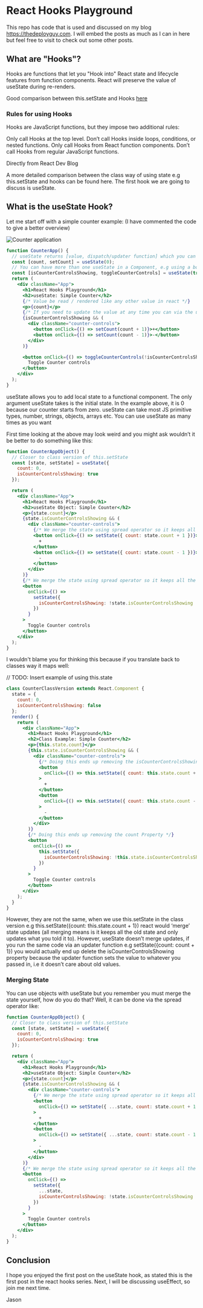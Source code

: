 # React Hooks Playground

This repo has code that is used and discussed on my blog https://thedeployguy.com. I will embed the posts as much as I can in here but feel free to visit to check out some other posts.

## What are "Hooks"?

Hooks are functions that let you "Hook into" React state and lifecycle features from function components. React will preserve the value of useState during re-renders.

Good comparison between this.setState and Hooks [here](https://reactjs.org/docs/hooks-state.html)

### Rules for using Hooks

Hooks are JavaScript functions, but they impose two additional rules:

Only call Hooks at the top level. Don’t call Hooks inside loops, conditions, or nested functions.
Only call Hooks from React function components. Don’t call Hooks from regular JavaScript functions.

Directly from React Dev Blog

A more detailed comparison between the class way of using state e.g this.setState and hooks can be found here. The first hook we are going to discuss is useState.

## What is the useState Hook?

Let me start off with a simple counter example: (I have commented the code to give a better overview)

![Counter application](https://i2.wp.com/thedeployguy.com/wp-content/uploads/2019/12/hooks_counter.gif?resize=640%2C238&ssl=1)

```jsx
function CounterApp() {
  // useState returns [value, dispatch/updater function] which you can use array destructing to get each of the pair.
  const [count, setCount] = useState(0);
  // You can have more than one useState in a Component, e.g using a boolean here
  const [isCounterControlsShowing, toggleCounterControls] = useState(true);
  return (
    <div className="App">
      <h1>React Hooks Playground</h1>
      <h2>useState: Simple Counter</h2>
      {/* Value be read / rendered like any other value in react */}
      <p>{count}</p>
      {/* If you need to update the value at any time you can via the updater function */}
      {isCounterControlsShowing && (
        <div className="counter-controls">
          <button onClick={() => setCount(count + 1)}>+</button>
          <button onClick={() => setCount(count - 1)}>-</button>
        </div>
      )}

      <button onClick={() => toggleCounterControls(!isCounterControlsShowing)}>
        Toggle Counter controls
      </button>
    </div>
  );
}
```

useState allows you to add local state to a functional component. The only argument useState takes is the initial state. In the example above, it is 0 because our counter starts from zero. useState can take most JS primitive types, number, strings, objects, arrays etc. You can use useState as many times as you want

First time looking at the above may look weird and you might ask wouldn’t it be better to do something like this:

```jsx
function CounterAppObject() {
  // Closer to class version of this.setState
  const [state, setState] = useState({
    count: 0,
    isCounterControlsShowing: true
  });

  return (
    <div className="App">
      <h1>React Hooks Playground</h1>
      <h2>useState Object: Simple Counter</h2>
      <p>{state.count}</p>
      {state.isCounterControlsShowing && (
        <div className="counter-controls">
          {/* We merge the state using spread operator so it keeps all the old state */}
          <button onClick={() => setState({ count: state.count + 1 })}>
            +
          </button>
          <button onClick={() => setState({ count: state.count - 1 })}>
            -
          </button>
        </div>
      )}
      {/* We merge the state using spread operator so it keeps all the old state */}
      <button
        onClick={() =>
          setState({
            isCounterControlsShowing: !state.isCounterControlsShowing
          })
        }
      >
        Toggle Counter controls
      </button>
    </div>
  );
}
```

I wouldn't blame you for thinking this because if you translate back to classes way it maps well:

// TODO: Insert example of using this.state

```jsx
class CounterClassVersion extends React.Component {
  state = {
    count: 0,
    isCounterControlsShowing: false
  };
  render() {
    return (
      <div className="App">
        <h1>React Hooks Playground</h1>
        <h2>Class Example: Simple Counter</h2>
        <p>{this.state.count}</p>
        {this.state.isCounterControlsShowing && (
          <div className="counter-controls">
            {/* Doing this ends up removing the isCounterControlsShowing Property */}
            <button
              onClick={() => this.setState({ count: this.state.count + 1 })}
            >
              +
            </button>
            <button
              onClick={() => this.setState({ count: this.state.count - 1 })}
            >
              -
            </button>
          </div>
        )}
        {/* Doing this ends up removing the count Property */}
        <button
          onClick={() =>
            this.setState({
              isCounterControlsShowing: !this.state.isCounterControlsShowing
            })
          }
        >
          Toggle Counter controls
        </button>
      </div>
    );
  }
}
```

However, they are not the same, when we use this.setState in the class version e.g this.setState({count: this.state.count + 1}) react would ‘merge’ state updates (all merging means is it keeps all the old state and only updates what you told it to). However, useState doesn’t merge updates, if you run the same code via an updater function e.g setState({count: count + 1}) you would actually end up delete the isCounterControlsShowing property because the updater function sets the value to whatever you passed in, i.e it doesn’t care about old values.

### Merging State

You can use objects with useState but you remember you must merge the state yourself, how do you do that? Well, it can be done via the spread operator like:

```jsx
function CounterAppObject() {
  // Closer to class version of this.setState
  const [state, setState] = useState({
    count: 0,
    isCounterControlsShowing: true
  });

  return (
    <div className="App">
      <h1>React Hooks Playground</h1>
      <h2>useState Object: Simple Counter</h2>
      <p>{state.count}</p>
      {state.isCounterControlsShowing && (
        <div className="counter-controls">
          {/* We merge the state using spread operator so it keeps all the old state */}
          <button
            onClick={() => setState({ ...state, count: state.count + 1 })}
          >
            +
          </button>
          <button
            onClick={() => setState({ ...state, count: state.count - 1 })}
          >
            -
          </button>
        </div>
      )}
      {/* We merge the state using spread operator so it keeps all the old state */}
      <button
        onClick={() =>
          setState({
            ...state,
            isCounterControlsShowing: !state.isCounterControlsShowing
          })
        }
      >
        Toggle Counter controls
      </button>
    </div>
  );
}
```

## Conclusion

I hope you enjoyed the first post on the useState hook, as stated this is the first post in the react hooks series. Next, I will be discussing useEffect, so join me next time.

Jason
